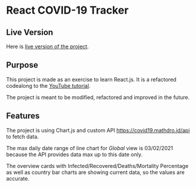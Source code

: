 # React COVID-19 Tracker

## Live Version

Here is [live version of the project](https://youthful-lewin-234288.netlify.app "live version of the project").

## Purpose

This project is made as an exercise to learn React.js. It is a refactored codealong to the [YouTube tutorial](https://www.youtube.com/watch?v=khJlrj3Y6Ls&t=3117s "YouTube tutorial").

The project is meant to be modified, refactored and improved in the future.

## Features

The project is using Chart.js and custom API https://covid19.mathdro.id/api to fetch data.

The max daily date range of line chart for _Global_ view is 03/02/2021 because the API provides data max up to this date only.

The overview cards with Infected/Recovered/Deaths/Mortality Percentage as well as country bar charts are showing current data, so the values are accurate.
